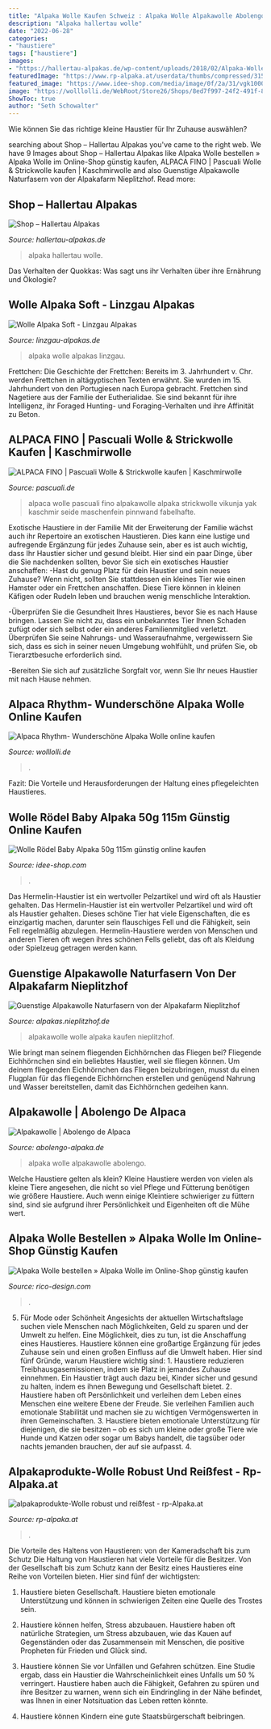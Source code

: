 ```yaml
---
title: "Alpaka Wolle Kaufen Schweiz : Alpaka Wolle Alpakawolle Abolengo"
description: "Alpaka hallertau wolle"
date: "2022-06-28"
categories:
- "haustiere"
tags: ["haustiere"]
images:
- "https://hallertau-alpakas.de/wp-content/uploads/2018/02/Alpaka-Wolle.jpg"
featuredImage: "https://www.rp-alpaka.at/userdata/thumbs/compressed/315026.jpeg"
featured_image: "https://www.idee-shop.com/media/image/0f/2a/31/vgk100009530_1.jpg"
image: "https://wolllolli.de/WebRoot/Store26/Shops/8ed7f997-24f2-491f-8196-2980cded081f/5AB6/966B/C723/1B48/BEB4/0A48/366F/9A73/F8569BF9-EF0F-4DBF-B233-41099781A637.jpeg"
ShowToc: true
author: "Seth Schowalter"
---
```



Wie können Sie das richtige kleine Haustier für Ihr Zuhause auswählen?

	

		
searching about Shop – Hallertau Alpakas you've came to the right web. We have 9 Images about Shop – Hallertau Alpakas like Alpaka Wolle bestellen » Alpaka Wolle im Online-Shop günstig kaufen, ALPACA FINO | Pascuali Wolle &amp; Strickwolle kaufen | Kaschmirwolle and also Guenstige Alpakawolle Naturfasern von der Alpakafarm Nieplitzhof. Read more:
		
    
## Shop – Hallertau Alpakas

<img loading=lazy src="https://hallertau-alpakas.de/wp-content/uploads/2018/02/Alpaka-Wolle.jpg" onerror="this.onerror=null;this.src='https://tse1.mm.bing.net/th?id=OIP.hTnqSfu44lws9WW-vLNAswHaFj&amp;pid=15.1';" alt="Shop – Hallertau Alpakas">

_Source: hallertau-alpakas.de_

>alpaka hallertau wolle. 

	

Das Verhalten der Quokkas: Was sagt uns ihr Verhalten über ihre Ernährung und Ökologie?

    
## Wolle Alpaka Soft - Linzgau Alpakas

<img loading=lazy src="https://linzgau-alpakas.de/wp-content/uploads/2020/01/2917_Product.jpg" onerror="this.onerror=null;this.src='https://tse1.mm.bing.net/th?id=OIP.uh0t5X797P_0ZV97CZkV8QHaLO&amp;pid=15.1';" alt="Wolle Alpaka Soft - Linzgau Alpakas">

_Source: linzgau-alpakas.de_

>alpaka wolle alpakas linzgau. 

	

Frettchen: Die Geschichte der Frettchen: Bereits im 3. Jahrhundert v. Chr. werden Frettchen in altägyptischen Texten erwähnt. Sie wurden im 15. Jahrhundert von den Portugiesen nach Europa gebracht.
Frettchen sind Nagetiere aus der Familie der Eutherialidae. Sie sind bekannt für ihre Intelligenz, ihr Foraged Hunting- und Foraging-Verhalten und ihre Affinität zu Beton.

    
## ALPACA FINO | Pascuali Wolle &amp; Strickwolle Kaufen | Kaschmirwolle

<img loading=lazy src="https://cdn03.plentymarkets.com/ihhl9yoanxqz/item/images/101100/full/101100-50g-Pascuali-Alpaca-Fino-Wolle-Strickwolle-.jpg" onerror="this.onerror=null;this.src='https://tse1.mm.bing.net/th?id=OIP.8MoYtlYx_4wRqv0USBe8gQHaHa&amp;pid=15.1';" alt="ALPACA FINO | Pascuali Wolle &amp; Strickwolle kaufen | Kaschmirwolle">

_Source: pascuali.de_

>alpaca wolle pascuali fino alpakawolle alpaka strickwolle vikunja yak kaschmir seide maschenfein pinnwand fabelhafte. 

	

Exotische Haustiere in der Familie
Mit der Erweiterung der Familie wächst auch ihr Repertoire an exotischen Haustieren. Dies kann eine lustige und aufregende Ergänzung für jedes Zuhause sein, aber es ist auch wichtig, dass Ihr Haustier sicher und gesund bleibt. Hier sind ein paar Dinge, über die Sie nachdenken sollten, bevor Sie sich ein exotisches Haustier anschaffen:
-Hast du genug Platz für dein Haustier und sein neues Zuhause? Wenn nicht, sollten Sie stattdessen ein kleines Tier wie einen Hamster oder ein Frettchen anschaffen. Diese Tiere können in kleinen Käfigen oder Rudeln leben und brauchen wenig menschliche Interaktion.

-Überprüfen Sie die Gesundheit Ihres Haustieres, bevor Sie es nach Hause bringen. Lassen Sie nicht zu, dass ein unbekanntes Tier Ihnen Schaden zufügt oder sich selbst oder ein anderes Familienmitglied verletzt. Überprüfen Sie seine Nahrungs- und Wasseraufnahme, vergewissern Sie sich, dass es sich in seiner neuen Umgebung wohlfühlt, und prüfen Sie, ob Tierarztbesuche erforderlich sind.

-Bereiten Sie sich auf zusätzliche Sorgfalt vor, wenn Sie Ihr neues Haustier mit nach Hause nehmen.

    
## Alpaca Rhythm- Wunderschöne Alpaka Wolle Online Kaufen

<img loading=lazy src="https://wolllolli.de/WebRoot/Store26/Shops/8ed7f997-24f2-491f-8196-2980cded081f/5AB6/966B/C723/1B48/BEB4/0A48/366F/9A73/F8569BF9-EF0F-4DBF-B233-41099781A637.jpeg" onerror="this.onerror=null;this.src='https://tse2.mm.bing.net/th?id=OIP.qjz75Nz0wJqOUQrEf-LSUwHaFE&amp;pid=15.1';" alt="Alpaca Rhythm- Wunderschöne Alpaka Wolle online kaufen">

_Source: wolllolli.de_

>. 

	

Fazit: Die Vorteile und Herausforderungen der Haltung eines pflegeleichten Haustieres.

    
## Wolle Rödel Baby Alpaka 50g 115m Günstig Online Kaufen

<img loading=lazy src="https://www.idee-shop.com/media/image/0f/2a/31/vgk100009530_1.jpg" onerror="this.onerror=null;this.src='https://tse3.mm.bing.net/th?id=OIP.Xolj6VE2pzyHt-7GDIHYigHaHa&amp;pid=15.1';" alt="Wolle Rödel Baby Alpaka 50g 115m günstig online kaufen">

_Source: idee-shop.com_

>. 

	

Das Hermelin-Haustier ist ein wertvoller Pelzartikel und wird oft als Haustier gehalten.
Das Hermelin-Haustier ist ein wertvoller Pelzartikel und wird oft als Haustier gehalten. Dieses schöne Tier hat viele Eigenschaften, die es einzigartig machen, darunter sein flauschiges Fell und die Fähigkeit, sein Fell regelmäßig abzulegen. Hermelin-Haustiere werden von Menschen und anderen Tieren oft wegen ihres schönen Fells geliebt, das oft als Kleidung oder Spielzeug getragen werden kann.

    
## Guenstige Alpakawolle Naturfasern Von Der Alpakafarm Nieplitzhof

<img loading=lazy src="http://www.alpakas.nieplitzhof.de/alpakawolle/alpakawolle_01.jpg" onerror="this.onerror=null;this.src='https://tse1.mm.bing.net/th?id=OIP.ZqbiRKaRSqWvsoC9tVmy9gHaEF&amp;pid=15.1';" alt="Guenstige Alpakawolle Naturfasern von der Alpakafarm Nieplitzhof">

_Source: alpakas.nieplitzhof.de_

>alpakawolle wolle alpaka kaufen nieplitzhof. 

	

Wie bringt man seinem fliegenden Eichhörnchen das Fliegen bei?
Fliegende Eichhörnchen sind ein beliebtes Haustier, weil sie fliegen können. Um deinem fliegenden Eichhörnchen das Fliegen beizubringen, musst du einen Flugplan für das fliegende Eichhörnchen erstellen und genügend Nahrung und Wasser bereitstellen, damit das Eichhörnchen gedeihen kann.

    
## Alpakawolle | Abolengo De Alpaca

<img loading=lazy src="https://abolengo-alpaka.de/wp-content/uploads/wolle-alpaka-1024x683.jpg" onerror="this.onerror=null;this.src='https://tse2.mm.bing.net/th?id=OIP.xmAZy0QQv0t5r9Ontflb2AHaE8&amp;pid=15.1';" alt="Alpakawolle | Abolengo de Alpaca">

_Source: abolengo-alpaka.de_

>alpaka wolle alpakawolle abolengo. 

	

Welche Haustiere gelten als klein?
Kleine Haustiere werden von vielen als kleine Tiere angesehen, die nicht so viel Pflege und Fütterung benötigen wie größere Haustiere. Auch wenn einige Kleintiere schwieriger zu füttern sind, sind sie aufgrund ihrer Persönlichkeit und Eigenheiten oft die Mühe wert.

    
## Alpaka Wolle Bestellen » Alpaka Wolle Im Online-Shop Günstig Kaufen

<img loading=lazy src="https://idee-shop-static.azureedge.net/media/image/4d/60/07/vgk100024340_1.jpg" onerror="this.onerror=null;this.src='https://tse4.mm.bing.net/th?id=OIP.4BDUIyO57is5FoilNEXR2gHaHa&amp;pid=15.1';" alt="Alpaka Wolle bestellen » Alpaka Wolle im Online-Shop günstig kaufen">

_Source: rico-design.com_

>. 

	

5. Für Mode oder Schönheit
Angesichts der aktuellen Wirtschaftslage suchen viele Menschen nach Möglichkeiten, Geld zu sparen und der Umwelt zu helfen. Eine Möglichkeit, dies zu tun, ist die Anschaffung eines Haustieres. Haustiere können eine großartige Ergänzung für jedes Zuhause sein und einen großen Einfluss auf die Umwelt haben. Hier sind fünf Gründe, warum Haustiere wichtig sind: 1. Haustiere reduzieren Treibhausgasemissionen, indem sie Platz in jemandes Zuhause einnehmen. Ein Haustier trägt auch dazu bei, Kinder sicher und gesund zu halten, indem es ihnen Bewegung und Gesellschaft bietet. 2. Haustiere haben oft Persönlichkeit und verleihen dem Leben eines Menschen eine weitere Ebene der Freude. Sie verleihen Familien auch emotionale Stabilität und machen sie zu wichtigen Vermögenswerten in ihren Gemeinschaften. 3. Haustiere bieten emotionale Unterstützung für diejenigen, die sie besitzen – ob es sich um kleine oder große Tiere wie Hunde und Katzen oder sogar um Babys handelt, die tagsüber oder nachts jemanden brauchen, der auf sie aufpasst. 4.

    
## Alpakaprodukte-Wolle Robust Und Reißfest - Rp-Alpaka.at

<img loading=lazy src="https://www.rp-alpaka.at/userdata/thumbs/compressed/315026.jpeg" onerror="this.onerror=null;this.src='https://tse2.mm.bing.net/th?id=OIP.K7e96kkUW-dQmJSMavRDmgHaLO&amp;pid=15.1';" alt="alpakaprodukte-Wolle robust und reißfest - rp-Alpaka.at">

_Source: rp-alpaka.at_

>. 

	

Die Vorteile des Haltens von Haustieren: von der Kameradschaft bis zum Schutz
Die Haltung von Haustieren hat viele Vorteile für die Besitzer. Von der Gesellschaft bis zum Schutz kann der Besitz eines Haustieres eine Reihe von Vorteilen bieten. Hier sind fünf der wichtigsten:
1. Haustiere bieten Gesellschaft. Haustiere bieten emotionale Unterstützung und können in schwierigen Zeiten eine Quelle des Trostes sein.

2. Haustiere können helfen, Stress abzubauen. Haustiere haben oft natürliche Strategien, um Stress abzubauen, wie das Kauen auf Gegenständen oder das Zusammensein mit Menschen, die positive Propheten für Frieden und Glück sind.

3. Haustiere können Sie vor Unfällen und Gefahren schützen. Eine Studie ergab, dass ein Haustier die Wahrscheinlichkeit eines Unfalls um 50 % verringert. Haustiere haben auch die Fähigkeit, Gefahren zu spüren und ihre Besitzer zu warnen, wenn sich ein Eindringling in der Nähe befindet, was Ihnen in einer Notsituation das Leben retten könnte.

4. Haustiere können Kindern eine gute Staatsbürgerschaft beibringen.

